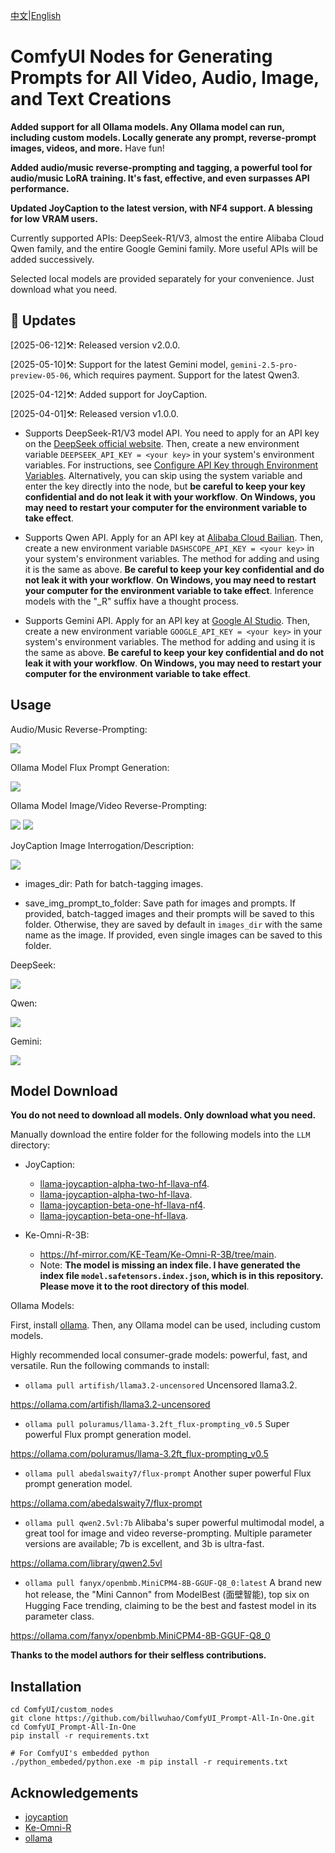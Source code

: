 [中文](README-CN.md)|[English](README.md)

# ComfyUI Nodes for Generating Prompts for All Video, Audio, Image, and Text Creations

**Added support for all Ollama models. Any Ollama model can run, including custom models. Locally generate any prompt, reverse-prompt images, videos, and more.** Have fun!

**Added audio/music reverse-prompting and tagging, a powerful tool for audio/music LoRA training. It's fast, effective, and even surpasses API performance.**

**Updated JoyCaption to the latest version, with NF4 support. A blessing for low VRAM users.**

Currently supported APIs: DeepSeek-R1/V3, almost the entire Alibaba Cloud Qwen family, and the entire Google Gemini family. More useful APIs will be added successively.

Selected local models are provided separately for your convenience. Just download what you need.

## 📣 Updates

[2025-06-12]⚒️: Released version v2.0.0.

[2025-05-10]⚒️: Support for the latest Gemini model, `gemini-2.5-pro-preview-05-06`, which requires payment. Support for the latest Qwen3.

[2025-04-12]⚒️: Added support for JoyCaption.

[2025-04-01]⚒️: Released version v1.0.0.

- Supports DeepSeek-R1/V3 model API. You need to apply for an API key on the [DeepSeek official website](https://platform.deepseek.com/api_keys). Then, create a new environment variable `DEEPSEEK_API_KEY = <your key>` in your system's environment variables. For instructions, see [Configure API Key through Environment Variables](https://help.aliyun.com/zh/model-studio/developer-reference/configure-api-key-through-environment-variables?spm=a2c4g.11186623.0.0.38b26132lodett#e4cd73d544i3r). Alternatively, you can skip using the system variable and enter the key directly into the node, but **be careful to keep your key confidential and do not leak it with your workflow**. **On Windows, you may need to restart your computer for the environment variable to take effect**.

- Supports Qwen API. Apply for an API key at [Alibaba Cloud Bailian](https://bailian.console.aliyun.com/?spm=a2c4g.11186623.0.0.3f7d7980x2Vg6r&apiKey=1#/api-key). Then, create a new environment variable `DASHSCOPE_API_KEY = <your key>` in your system's environment variables. The method for adding and using it is the same as above. **Be careful to keep your key confidential and do not leak it with your workflow**. **On Windows, you may need to restart your computer for the environment variable to take effect**. Inference models with the "_R" suffix have a thought process.

- Supports Gemini API. Apply for an API key at [Google AI Studio](https://aistudio.google.com/app/apikey). Then, create a new environment variable `GOOGLE_API_KEY = <your key>` in your system's environment variables. The method for adding and using it is the same as above. **Be careful to keep your key confidential and do not leak it with your workflow**. **On Windows, you may need to restart your computer for the environment variable to take effect**.

## Usage

Audio/Music Reverse-Prompting:

![](https://github.com/billwuhao/ComfyUI_Prompt-All-In-One/blob/main/images/2025-06-12_22-18-44.png)

Ollama Model Flux Prompt Generation:

![](https://github.com/billwuhao/ComfyUI_Prompt-All-In-One/blob/main/images/2025-06-12_02-47-27.png)

Ollama Model Image/Video Reverse-Prompting:

![](https://github.com/billwuhao/ComfyUI_Prompt-All-In-One/blob/main/images/2025-06-12_02-31-01.png)
![](https://github.com/billwuhao/ComfyUI_Prompt-All-In-One/blob/main/images/2025-06-12_02-46-28.png)

JoyCaption Image Interrogation/Description:

![](https://github.com/billwuhao/ComfyUI_Prompt-All-In-One/blob/main/images/2025-04-12_04-09-15.png)

- images_dir: Path for batch-tagging images.

- save_img_prompt_to_folder: Save path for images and prompts. If provided, batch-tagged images and their prompts will be saved to this folder. Otherwise, they are saved by default in `images_dir` with the same name as the image. If provided, even single images can be saved to this folder.

DeepSeek:

![](https://github.com/billwuhao/ComfyUI_Prompt-All-In-One/blob/main/images/deepseekr1.png)

Qwen:

![](https://github.com/billwuhao/ComfyUI_Prompt-All-In-One/blob/main/images/qwen1.png)

Gemini:

![](https://github.com/billwuhao/ComfyUI_Prompt-All-In-One/blob/main/images/gemini1.png)

## Model Download

**You do not need to download all models. Only download what you need.**

Manually download the entire folder for the following models into the `LLM` directory:

- JoyCaption:
  - [llama-joycaption-alpha-two-hf-llava-nf4](https://huggingface.co/John6666/llama-joycaption-alpha-two-hf-llava-nf4/tree/main).
  - [llama-joycaption-alpha-two-hf-llava](https://huggingface.co/fancyfeast/llama-joycaption-alpha-two-hf-llava/tree/main).
  - [llama-joycaption-beta-one-hf-llava-nf4](https://huggingface.co/John6666/llama-joycaption-beta-one-hf-llava-nf4).
  - [llama-joycaption-beta-one-hf-llava](https://huggingface.co/fancyfeast/llama-joycaption-beta-one-hf-llava/tree/main).

- Ke-Omni-R-3B:
  - https://hf-mirror.com/KE-Team/Ke-Omni-R-3B/tree/main.
  - Note: **The model is missing an index file. I have generated the index file `model.safetensors.index.json`, which is in this repository. Please move it to the root directory of this model**.

Ollama Models:

First, install [ollama](https://ollama.com/download). Then, any Ollama model can be used, including custom models.

Highly recommended local consumer-grade models: powerful, fast, and versatile. Run the following commands to install:

- `ollama pull artifish/llama3.2-uncensored` Uncensored llama3.2.

https://ollama.com/artifish/llama3.2-uncensored

- `ollama pull poluramus/llama-3.2ft_flux-prompting_v0.5` Super powerful Flux prompt generation model.

https://ollama.com/poluramus/llama-3.2ft_flux-prompting_v0.5

- `ollama pull abedalswaity7/flux-prompt` Another super powerful Flux prompt generation model.

https://ollama.com/abedalswaity7/flux-prompt

- `ollama pull qwen2.5vl:7b` Alibaba's super powerful multimodal model, a great tool for image and video reverse-prompting. Multiple parameter versions are available; 7b is excellent, and 3b is ultra-fast.

https://ollama.com/library/qwen2.5vl

- `ollama pull fanyx/openbmb.MiniCPM4-8B-GGUF-Q8_0:latest` A brand new hot release, the "Mini Cannon" from ModelBest (面壁智能), top six on Hugging Face trending, claiming to be the best and fastest model in its parameter class.

https://ollama.com/fanyx/openbmb.MiniCPM4-8B-GGUF-Q8_0

**Thanks to the model authors for their selfless contributions.**

## Installation

```
cd ComfyUI/custom_nodes
git clone https://github.com/billwuhao/ComfyUI_Prompt-All-In-One.git
cd ComfyUI_Prompt-All-In-One
pip install -r requirements.txt

# For ComfyUI's embedded python
./python_embeded/python.exe -m pip install -r requirements.txt
```

## Acknowledgements

- [joycaption](https://github.com/fpgaminer/joycaption)
- [Ke-Omni-R](https://github.com/shuaijiang/Ke-Omni-R/)
- [ollama](https://ollama.com/download)